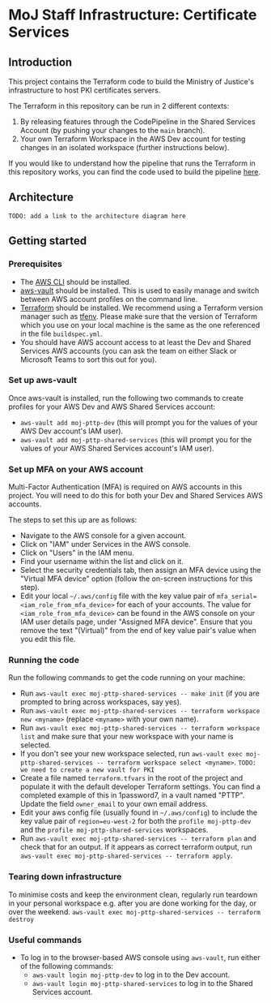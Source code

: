 # MoJ Staff Infrastructure: Certificate Services

## Introduction

This project contains the Terraform code to build the Ministry of Justice's infrastructure to host PKI certificates servers.

The Terraform in this repository can be run in 2 different contexts:

1. By releasing features through the CodePipeline in the Shared Services Account (by pushing your changes to the `main` branch).
1. Your own Terraform Workspace in the AWS Dev account for testing changes in an isolated workspace (further instructions below).

If you would like to understand how the pipeline that runs the Terraform in this repository works, you can find the code used to build the pipeline [here](https://github.com/ministryofjustice/pttp-shared-services-infrastructure).

## Architecture

`TODO: add a link to the architecture diagram here`

## Getting started

### Prerequisites

- The [AWS CLI](https://aws.amazon.com/cli/) should be installed.
- [aws-vault](https://github.com/99designs/aws-vault) should be installed. This is used to easily manage and switch between AWS account profiles on the command line.
- [Terraform](https://www.terraform.io/) should be installed. We recommend using a Terraform version manager such as [tfenv](https://github.com/tfutils/tfenv). Please make sure that the version of Terraform which you use on your local machine is the same as the one referenced in the file `buildspec.yml`.
- You should have AWS account access to at least the Dev and Shared Services AWS accounts (you can ask the team on either Slack or Microsoft Teams to sort this out for you).

### Set up aws-vault

Once aws-vault is installed, run the following two commands to create profiles for your AWS Dev and AWS Shared Services account:

- `aws-vault add moj-pttp-dev` (this will prompt you for the values of your AWS Dev account's IAM user).
- `aws-vault add moj-pttp-shared-services` (this will prompt you for the values of your AWS Shared Services account's IAM user).

### Set up MFA on your AWS account

Multi-Factor Authentication (MFA) is required on AWS accounts in this project. You will need to do this for both your Dev and Shared Services AWS accounts.

The steps to set this up are as follows:

- Navigate to the AWS console for a given account.
- Click on "IAM" under Services in the AWS console.
- Click on "Users" in the IAM menu.
- Find your username within the list and click on it.
- Select the security credentials tab, then assign an MFA device using the "Virtual MFA device" option (follow the on-screen instructions for this step).
- Edit your local `~/.aws/config` file with the key value pair of `mfa_serial=<iam_role_from_mfa_device>` for each of your accounts. The value for `<iam_role_from_mfa_device>` can be found in the AWS console on your IAM user details page, under "Assigned MFA device". Ensure that you remove the text "(Virtual)" from the end of key value pair's value when you edit this file.

### Running the code

Run the following commands to get the code running on your machine:

- Run `aws-vault exec moj-pttp-shared-services -- make init` (if you are prompted to bring across workspaces, say yes).
- Run `aws-vault exec moj-pttp-shared-services -- terraform workspace new <myname>` (replace `<myname>` with your own name).
- Run `aws-vault exec moj-pttp-shared-services -- terraform workspace list` and make sure that your new workspace with your name is selected.
- If you don't see your new workspace selected, run `aws-vault exec moj-pttp-shared-services -- terraform workspace select <myname>`.
  `TODO: we need to create a new vault for PKI`
- Create a file named `terraform.tfvars` in the root of the project and populate it with the default developer Terraform settings. You can find a completed example of this in 1password7, in a vault named "PTTP". Update the field `owner_email` to your own email address.
- Edit your aws config file (usually found in `~/.aws/config`) to include the key value pair of `region=eu-west-2` for both the `profile moj-pttp-dev` and the `profile moj-pttp-shared-services` workspaces.
- Run `aws-vault exec moj-pttp-shared-services -- terraform plan` and check that for an output. If it appears as correct terraform output, run `aws-vault exec moj-pttp-shared-services -- terraform apply`.

### Tearing down infrastructure

To minimise costs and keep the environment clean, regularly run teardown in your personal workspace e.g. after you are done working for the day, or over the weekend.
`aws-vault exec moj-pttp-shared-services -- terraform destroy`

### Useful commands

- To log in to the browser-based AWS console using `aws-vault`, run either of the following commands:
  - `aws-vault login moj-pttp-dev` to log in to the Dev account.
  - `aws-vault login moj-pttp-shared-services` to log in to the Shared Services account.

